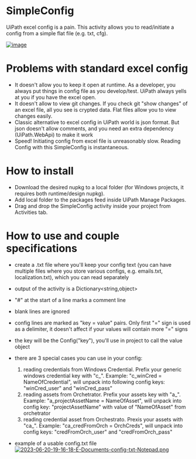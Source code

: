 # SimpleConfig
UiPath excel config is a pain. This activity allows you to read/initiate a config from a simple flat file (e.g. txt, cfg).

[![image](https://i.postimg.cc/Wb0rkzSk/2023-06-15-14-43-12-Blank-Process1-Ui-Path-Studio-Community.png)](https://postimg.cc/Ln6ndHc9)

# Problems with standard excel config
* It doesn't allow you to keep it open at runtime. As a developer, you always put things in config file as you develop/test. UiPath always yells at you if you have the excel open.
* It doesn't allow to view git changes. If you check git "show changes" of an excel file, all you see is crypted data. Flat files allow you to view changes easily.
* Classic alternative to excel config in UiPath world is json format. But json doesn't allow comments, and you need an extra dependency (UiPath.WebApi) to make it work
* Speed! Initiating config from excel file is unreasonably slow. Reading Config with this SimpleConfig is instantaneous.

# How to install
* Download the desired nupkg to a local folder (for Windows projects, it requires both runtime/design nupkg).
* Add local folder to the packages feed inside UiPath Manage Packages.
* Drag and drop the SimpleConfig activity inside your project from Activities tab.

# How to use and couple specifications
* create a .txt file where you'll keep your config text (you can have multiple files where you store various configs, e.g. emails.txt, localization.txt), which you can read separately
* output of the activity is a Dictionary<string,object>
* "#" at the start of a line marks a comment line
* blank lines are ignored
* config lines are marked as "key = value" pairs. Only first "=" sign is used as a delimiter, it doesn't affect if your values will contain more "=" signs
* the key will be the Config("key"), you'll use in project to call the value object
* there are 3 special cases you can use in your config:
  1) reading credentials from Windows Credential. Prefix your generic windows credential key with "c_". Example: "c_winCred = NameOfCredential", will unpack into following config keys: "winCred_user" and "winCred_pass"
  2) reading assets from Orchetrator. Prefix your assets key with "a_". Example: "a_projectAssetName = NameOfAsset", will unpack into config key: "projectAssetName" with value of "NameOfAsset" from orchetrator
  3) reading credential asset from Orchestrato. Prexis your assets with "ca_". Example: "ca_credFromOrch = OrchCreds", will unpack into config keys: "credFromOrch_user" and "credFromOrch_pass"

* example of a usable config.txt file
[![2023-06-20-19-16-18-E-Documents-config-txt-Notepad.png](https://i.postimg.cc/vZHjxjfF/2023-06-20-19-16-18-E-Documents-config-txt-Notepad.png)](https://postimg.cc/xchgW66t)
